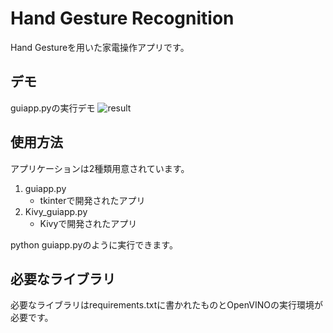 # Hand Gesture Recognition
Hand Gestureを用いた家電操作アプリです。

## デモ
guiapp.pyの実行デモ
![result](https:/github.com/appleyuta/Hand-Gesture-Recognition/blob/demo.gif)

## 使用方法
アプリケーションは2種類用意されています。
1. guiapp.py
   - tkinterで開発されたアプリ
2. Kivy_guiapp.py
   - Kivyで開発されたアプリ

python guiapp.pyのように実行できます。

## 必要なライブラリ
必要なライブラリはrequirements.txtに書かれたものとOpenVINOの実行環境が必要です。